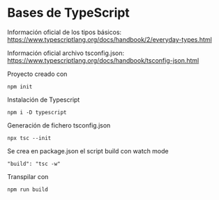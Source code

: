 # Bases de TypeScript

Información oficial de los tipos básicos:
https://www.typescriptlang.org/docs/handbook/2/everyday-types.html

Información oficial archivo tsconfig.json:
https://www.typescriptlang.org/docs/handbook/tsconfig-json.html

Proyecto creado con

```
npm init
```

Instalación de Typescript

```
npm i -D typescript
```

Generación de fichero tsconfig.json

```
npx tsc --init
```

Se crea en package.json el script build con watch mode

```
"build": "tsc -w"
```

Transpilar con

```
npm run build
```
